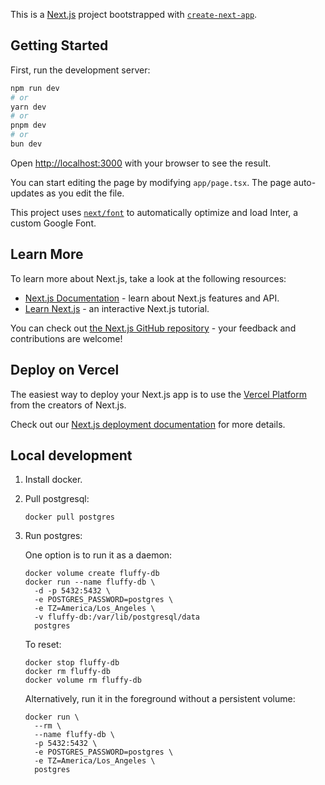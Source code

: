 This is a [Next.js](https://nextjs.org/) project bootstrapped with [`create-next-app`](https://github.com/vercel/next.js/tree/canary/packages/create-next-app).

## Getting Started

First, run the development server:

```bash
npm run dev
# or
yarn dev
# or
pnpm dev
# or
bun dev
```

Open [http://localhost:3000](http://localhost:3000) with your browser to see the result.

You can start editing the page by modifying `app/page.tsx`. The page auto-updates as you edit the file.

This project uses [`next/font`](https://nextjs.org/docs/basic-features/font-optimization) to automatically optimize and load Inter, a custom Google Font.

## Learn More

To learn more about Next.js, take a look at the following resources:

- [Next.js Documentation](https://nextjs.org/docs) - learn about Next.js features and API.
- [Learn Next.js](https://nextjs.org/learn) - an interactive Next.js tutorial.

You can check out [the Next.js GitHub repository](https://github.com/vercel/next.js/) - your feedback and contributions are welcome!

## Deploy on Vercel

The easiest way to deploy your Next.js app is to use the [Vercel Platform](https://vercel.com/new?utm_medium=default-template&filter=next.js&utm_source=create-next-app&utm_campaign=create-next-app-readme) from the creators of Next.js.

Check out our [Next.js deployment documentation](https://nextjs.org/docs/deployment) for more details.

## Local development

1. Install docker.

2. Pull postgresql:

   ```
   docker pull postgres
   ```

3. Run postgres:

   One option is to run it as a daemon:

   ```
   docker volume create fluffy-db
   docker run --name fluffy-db \
     -d -p 5432:5432 \
     -e POSTGRES_PASSWORD=postgres \
     -e TZ=America/Los_Angeles \
     -v fluffy-db:/var/lib/postgresql/data
     postgres
   ```

   To reset:

   ```
   docker stop fluffy-db
   docker rm fluffy-db
   docker volume rm fluffy-db
   ```

   Alternatively, run it in the foreground without a persistent volume:

   ```
   docker run \
     --rm \
     --name fluffy-db \
     -p 5432:5432 \
     -e POSTGRES_PASSWORD=postgres \
     -e TZ=America/Los_Angeles \
     postgres
   ```
